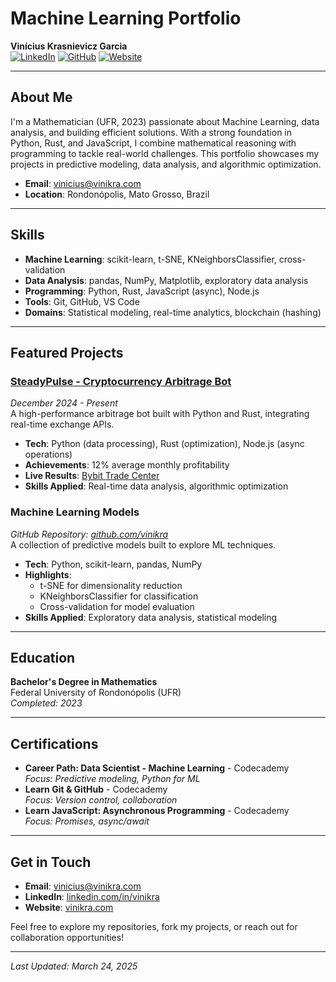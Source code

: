 # Machine Learning Portfolio  
**Vinícius Krasnievicz Garcia**  
[![LinkedIn](https://img.shields.io/badge/LinkedIn-vinikra-blue)](https://linkedin.com/in/vinikra) [![GitHub](https://img.shields.io/badge/GitHub-vinikra-black)](https://github.com/vinikra) [![Website](https://img.shields.io/badge/Website-vinikra.com-green)](https://vinikra.com)  

---

## About Me  
I'm a Mathematician (UFR, 2023) passionate about Machine Learning, data analysis, and building efficient solutions. With a strong foundation in Python, Rust, and JavaScript, I combine mathematical reasoning with programming to tackle real-world challenges. This portfolio showcases my projects in predictive modeling, data analysis, and algorithmic optimization.  

- **Email**: vinicius@vinikra.com  
- **Location**: Rondonópolis, Mato Grosso, Brazil  

---

## Skills  
- **Machine Learning**: scikit-learn, t-SNE, KNeighborsClassifier, cross-validation  
- **Data Analysis**: pandas, NumPy, Matplotlib, exploratory data analysis  
- **Programming**: Python, Rust, JavaScript (async), Node.js  
- **Tools**: Git, GitHub, VS Code  
- **Domains**: Statistical modeling, real-time analytics, blockchain (hashing)  

---

## Featured Projects  

### [SteadyPulse - Cryptocurrency Arbitrage Bot](https://github.com/Vinikra/SteadyPulse)  
*December 2024 - Present*  
A high-performance arbitrage bot built with Python and Rust, integrating real-time exchange APIs.  
- **Tech**: Python (data processing), Rust (optimization), Node.js (async operations)  
- **Achievements**: 12% average monthly profitability  
- **Live Results**: [Bybit Trade Center](https://www.bybit.com/copyTrade/trade-center/detail?leaderMark=ON4MQBiq027SR+ZNzGZ58Q==)  
- **Skills Applied**: Real-time data analysis, algorithmic optimization  

### Machine Learning Models  
*GitHub Repository: [github.com/vinikra](https://github.com/vinikra)*  
A collection of predictive models built to explore ML techniques.  
- **Tech**: Python, scikit-learn, pandas, NumPy  
- **Highlights**:  
  - t-SNE for dimensionality reduction  
  - KNeighborsClassifier for classification  
  - Cross-validation for model evaluation  
- **Skills Applied**: Exploratory data analysis, statistical modeling  

---

## Education  
**Bachelor's Degree in Mathematics**  
Federal University of Rondonópolis (UFR)  
*Completed: 2023*  

---

## Certifications  
- **Career Path: Data Scientist - Machine Learning** - Codecademy  
  *Focus: Predictive modeling, Python for ML*  
- **Learn Git & GitHub** - Codecademy  
  *Focus: Version control, collaboration*  
- **Learn JavaScript: Asynchronous Programming** - Codecademy  
  *Focus: Promises, async/await*  

---

## Get in Touch  
- **Email**: [vinicius@vinikra.com](mailto:vinicius@vinikra.com)  
- **LinkedIn**: [linkedin.com/in/vinikra](https://linkedin.com/in/vinikra)  
- **Website**: [vinikra.com](https://vinikra.com)  

Feel free to explore my repositories, fork my projects, or reach out for collaboration opportunities!  

---

*Last Updated: March 24, 2025*